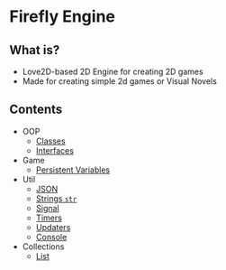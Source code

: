 # Firefly Engine

## What is?
* Love2D-based 2D Engine for creating 2D games
* Made for creating simple 2d games or Visual Novels

## Contents
* OOP
	* [Classes](doc/Class.md)
	* [Interfaces](doc/Interface.md)
* Game
	* [Persistent Variables](doc/Variables.md)
* Util
	* [JSON](doc/Json.md)
	* [Strings `str`](doc/str.md)
	* [Signal](doc/Signal.md)
	* [Timers](doc/Timer.md)
	* [Updaters](doc/Updaters.md)
	* [Console](doc/Console.md)
* Collections
	* [List](doc/List.md)